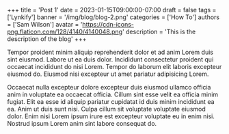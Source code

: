 +++
title = 'Post 1'
date = 2023-01-15T09:00:00-07:00
draft = false
tags = ['Lynkify']
banner = '/img/blog/blog-2.png'
categories = ['How To']
authors = ['Sam Wilson']
avatar = 'https://cdn-icons-png.flaticon.com/128/4140/4140048.png'
description = 'This is the description of the blog'
+++

Tempor proident minim aliquip reprehenderit dolor et ad anim Lorem duis sint eiusmod. Labore ut ea duis dolor. Incididunt consectetur proident qui occaecat incididunt do nisi Lorem. Tempor do laborum elit laboris excepteur eiusmod do. Eiusmod nisi excepteur ut amet pariatur adipisicing Lorem.

Occaecat nulla excepteur dolore excepteur duis eiusmod ullamco officia anim in voluptate ea occaecat officia. Cillum sint esse velit ea officia minim fugiat. Elit ea esse id aliquip pariatur cupidatat id duis minim incididunt ea ea. Anim ut duis sunt nisi. Culpa cillum sit voluptate voluptate eiusmod dolor. Enim nisi Lorem ipsum irure est excepteur voluptate eu in enim nisi. Nostrud ipsum Lorem anim sint labore consequat do.
